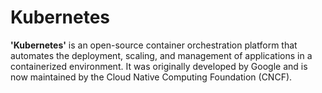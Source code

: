 # Kubernetes

**'Kubernetes'** is an open-source container orchestration platform that automates the deployment, scaling, and management of applications in a containerized environment. It was originally developed by Google and is now maintained by the Cloud Native Computing Foundation (CNCF).